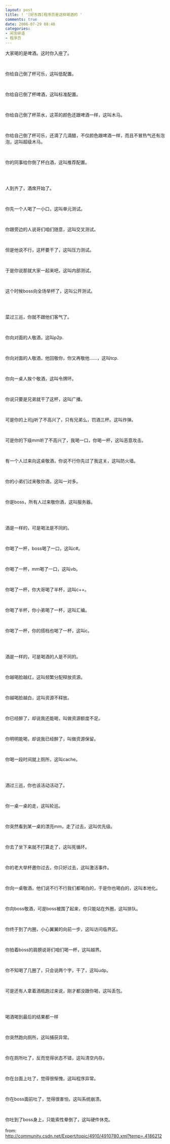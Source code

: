 ```yaml
---
layout: post
title: ! '[好东西]程序员是这样喝酒的 '
comments: true
date: 2006-07-29 08:48
categories:
- 闲言碎语
- 程序员
---
```


<p>大家喝的是啤酒。这时你入座了。  </p>
<br /><p>你给自己倒了杯可乐，这叫低配置。  </p>
<br /><p>你给自已倒了杯啤酒，这叫标准配置。  </p>
<br /><p>你给自己倒了杯茶水，这茶的颜色还跟啤酒一样，这叫木马。  </p>
<br /><p>你给自己倒了杯可乐，还滴了几滴醋，不仅颜色跟啤酒一样，而且不冒热气还有泡泡，这叫超级木马。  </p>
<br /><p>你的同事给你倒了杯白酒，这叫推荐配置。  </p>
<br /><p><br />人到齐了，酒席开始了。  </p>
<br /><p>你先一个人喝了一小口，这叫单元测试。  </p>
<br /><p>你跟旁边的人说哥们咱们随意，这叫交叉测试。  </p>
<br /><p>但是他说不行，这杯要干了，这叫压力测试。  </p>
<br /><p>于是你说那就大家一起来吧，这叫内部测试。  </p>
<br /><p>这个时候boss向全场举杯了，这叫公开测试。  </p>
<br /><p><br />菜过三巡，你就不跟他们客气了。  </p>
<br /><p>你向对面的人敬酒，这叫p2p.  </p>
<br /><p>你向对面的人敬酒，他回敬你，你又再敬他……，这叫tcp.  </p>
<br /><p>你向一桌人挨个敬酒，这叫令牌环。  </p>
<br /><p>你说只要是兄弟就干了这杯，这叫广播。  </p>
<br /><p>可是你的上司jj听了不高兴了，只有兄弟么，罚酒三杯。这叫炸弹。  </p>
<br /><p>可是你的下级mm听了不高兴了，我喝一口，你喝一杯，这叫恶意攻击。  </p>
<br /><p>有一个人过来向这桌敬酒，你说不行你先过了我这关，这叫防火墙。  </p>
<br /><p>你的小弟们过来敬你酒，这叫一对多。  </p>
<br /><p>你是boss，所有人过来敬你酒，这叫服务器。  </p>
<br /><p><br />酒是一样的，可是喝法是不同的。  </p>
<br /><p>你喝了一杯，boss喝了一口，这叫c#。  </p>
<br /><p>你喝了一杯，mm喝了一口，这叫vb。  </p>
<br /><p>你喝了一杯，你大哥喝了半杯，这叫c++。  </p>
<br /><p>你喝了半杯，你小弟喝了一杯，这叫汇编。  </p>
<br /><p>你喝了一杯，你的搭档也喝了一杯，这叫c。  </p>
<br /><p><br />酒是一样的，可是喝酒的人是不同的。  </p>
<br /><p>你越喝脸越红，这叫频繁分配释放资源。  </p>
<br /><p>你越喝脸越白，这叫资源不释放。  </p>
<br /><p>你已经醉了，却说我还能喝，叫做资源额度不足。  </p>
<br /><p>你明明能喝，却说我已经醉了，叫做资源保留。  </p>
<br /><p>你喝一段时间就上厕所，这叫cache。  </p>
<br /><p><br />酒过三巡，你也该活动活动了。  </p>
<br /><p>你一桌一桌的走，这叫轮巡。  </p>
<br /><p>你突然看到某一桌的漂亮mm，走了过去，这叫优先级。  </p>
<br /><p>你去了坐下来就不打算走了，这叫死循环。  </p>
<br /><p>你的老大举杯邀你过去，你只好过去，这叫激活事件。  </p>
<br /><p>你向一桌敬酒，他们说不行不行我们都喝白的，于是你也喝白的，这叫本地化。  </p>
<br /><p>你向boss敬酒，可是boss被围了起来，你只能站在外圈，这叫排队。  </p>
<br /><p>你终于到了内圈，小心翼翼的向前一步，这叫访问临界区。  </p>
<br /><p>你拍着boss的肩膀说哥们咱们喝一杯，这叫越界。  </p>
<br /><p>你不知喝了几圈了，只会说两个字，干了，这叫udp。  </p>
<br /><p>可是还有人拿着酒瓶跑过来说，刚才都没跟你喝，这叫丢包。  </p>
<br /><p><br />喝酒喝到最后的结果都一样  </p>
<br /><p>你突然跑向厕所，这叫捕获异常。  </p>
<br /><p>你在厕所吐了，反而觉得状态不错，这叫清空内存。  </p>
<br /><p>你在台面上吐了，觉得很惭愧，这叫程序异常。  </p>
<br /><p>你在boss面前吐了，觉得很害怕，这叫系统崩溃。  </p>
<br /><p>你吐到了boss身上，只能索性晕倒了，这叫硬件休克。<br /><br />from:<br /><a href="http://community.csdn.net/Expert/topic/4910/4910780.xml?temp=.4186212">http://community.csdn.net/Expert/topic/4910/4910780.xml?temp=.4186212</a></p>				
